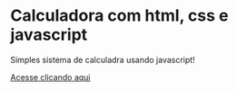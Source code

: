 <h1>Calculadora com html, css e javascript</h1>
<p>Simples sistema de calculadra usando javascript!</p>
<a href="https://carloseduarddev.github.io/calculadora/" target="_blank">Acesse clicando aqui</a>
